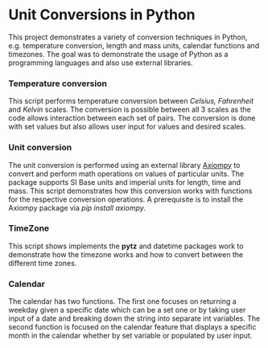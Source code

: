 # Unit Conversions in Python

This project demonstrates a variety of conversion techniques in Python, e.g. temperature conversion, length and mass units, calendar functions and timezones. The goal was to demonstrate the usage of Python as a programming languages and also use external libraries.

### Temperature conversion

This script performs temperature conversion between *Celsius, Fahrenheit* and *Kelvin* scales. The conversion is possible between all 3 scales as the code allows interaction between each set of pairs. The conversion is done with set values but also allows user input for values and desired scales.

### Unit conversion

The unit conversion is performed using an external library [Axiompy](https://github.com/ArztKlein/Axiompy) to convert and perform math operations on values of particular units. The package supports SI Base units and imperial units for length, time and mass. This script demonstrates how this conversion works with functions for the respective conversion operations.
A prerequisite is to install the Axiompy package via *pip install axiompy*.

### TimeZone

This script shows implements the **pytz** and datetime packages work to demonstrate how the timezone works and how to convert between the different time zones.

### Calendar

The calendar has two functions. The first one focuses on returning a weekday given a specific date which can be a set one or by taking user input of a date and breaking down the string into separate int variables. The second function is focused on the calendar feature that displays a specific month in the calendar whether by set variable or populated by user input.
